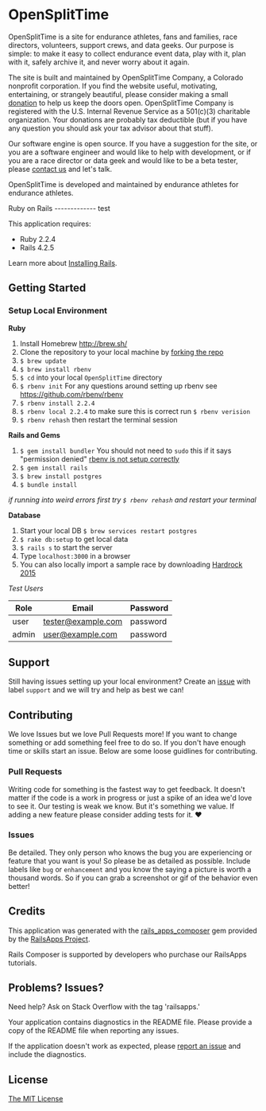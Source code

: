 OpenSplitTime
================

OpenSplitTime is a site for endurance athletes, fans and families, race directors, volunteers, support crews, and data geeks. Our purpose is simple: to make it easy to collect endurance event data, play with it, plan with it, safely archive it, and never worry about it again. 

The site is built and maintained by OpenSplitTime Company, a Colorado nonprofit corporation. If you find the website useful, motivating, entertaining, or strangely beautiful, please consider making a small [donation](https://www.opensplittime.org/donations) to help us keep the doors open. OpenSplitTime Company is registered with the U.S. Internal Revenue Service as a 501(c)(3) charitable organization. Your donations are probably tax deductible (but if you have any question you should ask your tax advisor about that stuff).

Our software engine is open source. If you have a suggestion for the site, or you are a software engineer and would like to help with development, or if you are a race director or data geek and would like to be a beta tester, please [contact us](mailto:mark@opensplittime.org) and let's talk.

OpenSplitTime is developed and maintained by endurance athletes for endurance athletes.

Ruby on Rails
------------- test

This application requires:

- Ruby 2.2.4
- Rails 4.2.5

Learn more about [Installing Rails](http://railsapps.github.io/installing-rails.html).

Getting Started
---------------
### Setup Local Environment
**Ruby**

1. Install Homebrew http://brew.sh/
1. Clone the repository to your local machine by [forking the repo](https://help.github.com/articles/fork-a-repo/)
2. `$ brew update`
3. `$ brew install rbenv`
4. `$ cd` into your local `OpenSplitTime` directory
5. `$ rbenv init` For any questions around setting up rbenv see https://github.com/rbenv/rbenv
6. `$ rbenv install 2.2.4`
7. `$ rbenv local 2.2.4` to make sure this is correct run `$ rbenv verision`
8. `$ rbenv rehash` then restart the terminal session

**Rails and Gems**

1. `$ gem install bundler` You should not need to `sudo` this if it says "permission denied" [rbenv is not setup correctly](https://github.com/rbenv/rbenv/issues/670)
2. `$ gem install rails`
3. `$ brew install postgres`
3. `$ bundle install`

*if running into weird errors first try `$ rbenv rehash` and restart your terminal*

**Database**

1. Start your local DB `$ brew services restart postgres`
2. `$ rake db:setup` to get local data
3. `$ rails s` to start the server
4. Type `localhost:3000` in a browser
5. You can also locally import a sample race by downloading [Hardrock 2015](https://github.com/SplitTime/OpenSplitTime/raw/master/hardrock2015.xlsx)

*Test Users*

| Role | Email | Password |
| --- | --- | --- |
| user | tester@example.com | password |
| admin | user@example.com | password |

Support
-------------------------

Still having issues setting up your local environment? 
Create an [issue](https://github.com/SplitTime/OpenSplitTime/issues/new) with label `support` and we will try and help as best we can!

Contributing
-------------

We love Issues but we love Pull Requests more! If you want to change something or add something feel free to do so. If you don't have enough time or skills start an issue. Below are some loose guidlines for contributing.

### Pull Requests

Writing code for something is the fastest way to get feedback. It doesn't matter if the code is a work in progress or just a spike of an idea we'd love to see it. Our testing is weak we know. But it's something we value. If adding a new feature please consider adding tests for it. :heart:

### Issues

Be detailed. They only person who knows the bug you are experiencing or feature that you want is you! So please be as detailed as possible. Include labels like `bug` or `enhancement` and you know the saying a picture is worth a thousand words. So if you can grab a screenshot or gif of the behavior even better!


Credits
-------

This application was generated with the [rails_apps_composer](https://github.com/RailsApps/rails_apps_composer) gem
provided by the [RailsApps Project](http://railsapps.github.io/).

Rails Composer is supported by developers who purchase our RailsApps tutorials.

Problems? Issues?
-----------

Need help? Ask on Stack Overflow with the tag 'railsapps.'

Your application contains diagnostics in the README file. Please provide a copy of the README file when reporting any issues.

If the application doesn't work as expected, please [report an issue](https://github.com/RailsApps/rails_apps_composer/issues)
and include the diagnostics.

License
-------

[The MIT License](https://github.com/SplitTime/OpenSplitTime/blob/master/LICENSE)
